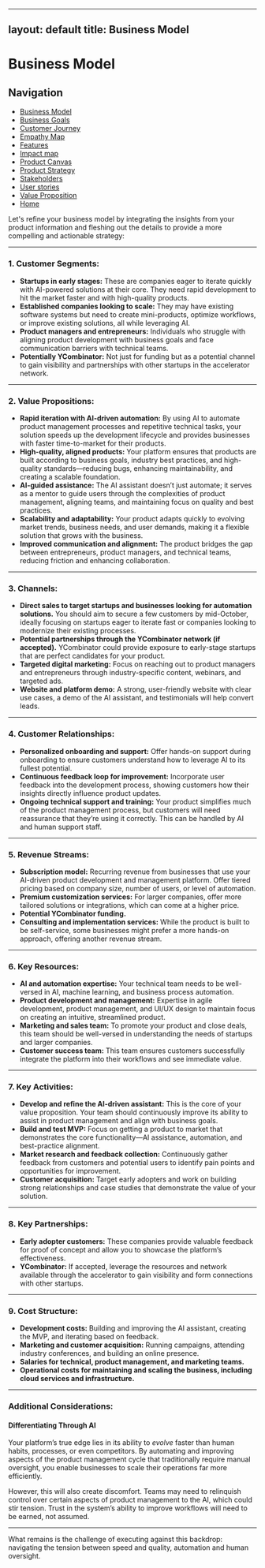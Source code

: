 
---
layout: default
title: Business Model
---

# Business Model

## Navigation

- [Business Model](src/Business_model.md)
- [Business Goals](src/Business_goals.md)
- [Customer Journey](src/Customer_journey.md)
- [Empathy Map](src/Empathy_map.md)
- [Features](src/Features.md)
- [Impact map](src/impact_mapping.md)
- [Product Canvas](src/Product_canvas.md)
- [Product Strategy](src/Product_strategy.md)
- [Stakeholders](src/stakeholder.md)
- [User stories](src/user_story_mapping.md)
- [Value Proposition](src/value_proposition.md)
- [Home](README.md)

Let's refine your business model by integrating the insights from your product information and fleshing out the details to provide a more compelling and actionable strategy:

---

### 1. Customer Segments:
- **Startups in early stages:** These are companies eager to iterate quickly with AI-powered solutions at their core. They need rapid development to hit the market faster and with high-quality products.
- **Established companies looking to scale:** They may have existing software systems but need to create mini-products, optimize workflows, or improve existing solutions, all while leveraging AI.
- **Product managers and entrepreneurs:** Individuals who struggle with aligning product development with business goals and face communication barriers with technical teams.
- **Potentially YCombinator:** Not just for funding but as a potential channel to gain visibility and partnerships with other startups in the accelerator network.

---

### 2. Value Propositions:
- **Rapid iteration with AI-driven automation:** By using AI to automate product management processes and repetitive technical tasks, your solution speeds up the development lifecycle and provides businesses with faster time-to-market for their products.
- **High-quality, aligned products:** Your platform ensures that products are built according to business goals, industry best practices, and high-quality standards—reducing bugs, enhancing maintainability, and creating a scalable foundation.
- **AI-guided assistance:** The AI assistant doesn’t just automate; it serves as a mentor to guide users through the complexities of product management, aligning teams, and maintaining focus on quality and best practices.
- **Scalability and adaptability:** Your product adapts quickly to evolving market trends, business needs, and user demands, making it a flexible solution that grows with the business.
- **Improved communication and alignment:** The product bridges the gap between entrepreneurs, product managers, and technical teams, reducing friction and enhancing collaboration.
  
---

### 3. Channels:
- **Direct sales to target startups and businesses looking for automation solutions.** You should aim to secure a few customers by mid-October, ideally focusing on startups eager to iterate fast or companies looking to modernize their existing processes.
- **Potential partnerships through the YCombinator network (if accepted).** YCombinator could provide exposure to early-stage startups that are perfect candidates for your product.
- **Targeted digital marketing:** Focus on reaching out to product managers and entrepreneurs through industry-specific content, webinars, and targeted ads.
- **Website and platform demo:** A strong, user-friendly website with clear use cases, a demo of the AI assistant, and testimonials will help convert leads.

---

### 4. Customer Relationships:
- **Personalized onboarding and support:** Offer hands-on support during onboarding to ensure customers understand how to leverage AI to its fullest potential.
- **Continuous feedback loop for improvement:** Incorporate user feedback into the development process, showing customers how their insights directly influence product updates.
- **Ongoing technical support and training:** Your product simplifies much of the product management process, but customers will need reassurance that they’re using it correctly. This can be handled by AI and human support staff.
  
---

### 5. Revenue Streams:
- **Subscription model:** Recurring revenue from businesses that use your AI-driven product development and management platform. Offer tiered pricing based on company size, number of users, or level of automation.
- **Premium customization services:** For larger companies, offer more tailored solutions or integrations, which can come at a higher price.
- **Potential YCombinator funding.**
- **Consulting and implementation services:** While the product is built to be self-service, some businesses might prefer a more hands-on approach, offering another revenue stream.
  
---

### 6. Key Resources:
- **AI and automation expertise:** Your technical team needs to be well-versed in AI, machine learning, and business process automation.
- **Product development and management:** Expertise in agile development, product management, and UI/UX design to maintain focus on creating an intuitive, streamlined product.
- **Marketing and sales team:** To promote your product and close deals, this team should be well-versed in understanding the needs of startups and larger companies.
- **Customer success team:** This team ensures customers successfully integrate the platform into their workflows and see immediate value.

---

### 7. Key Activities:
- **Develop and refine the AI-driven assistant:** This is the core of your value proposition. Your team should continuously improve its ability to assist in product management and align with business goals.
- **Build and test MVP:** Focus on getting a product to market that demonstrates the core functionality—AI assistance, automation, and best-practice alignment.
- **Market research and feedback collection:** Continuously gather feedback from customers and potential users to identify pain points and opportunities for improvement.
- **Customer acquisition:** Target early adopters and work on building strong relationships and case studies that demonstrate the value of your solution.

---

### 8. Key Partnerships:
- **Early adopter customers:** These companies provide valuable feedback for proof of concept and allow you to showcase the platform’s effectiveness.
- **YCombinator:** If accepted, leverage the resources and network available through the accelerator to gain visibility and form connections with other startups.
  
---

### 9. Cost Structure:
- **Development costs:** Building and improving the AI assistant, creating the MVP, and iterating based on feedback.
- **Marketing and customer acquisition:** Running campaigns, attending industry conferences, and building an online presence.
- **Salaries for technical, product management, and marketing teams.**
- **Operational costs for maintaining and scaling the business, including cloud services and infrastructure.**

---

### Additional Considerations:
  
#### **Differentiating Through AI**  
Your platform’s true edge lies in its ability to *evolve* faster than human habits, processes, or even competitors. By automating and improving aspects of the product management cycle that traditionally require manual oversight, you enable businesses to scale their operations far more efficiently.

However, this will also create discomfort. Teams may need to relinquish control over certain aspects of product management to the AI, which could stir tension. Trust in the system’s ability to improve workflows will need to be earned, not assumed.

---

What remains is the challenge of executing against this backdrop: navigating the tension between speed and quality, automation and human oversight.